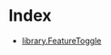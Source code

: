 # Index

<!-- START_INDEX -->
- [library.FeatureToggle](./library.FeatureToggle.md)

<!-- END_INDEX -->